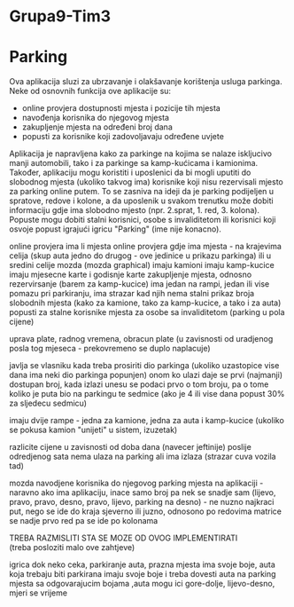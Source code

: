 # Grupa9-Tim3

# Parking

Ova aplikacija sluzi za ubrzavanje i olakšavanje korištenja usluga parkinga. Neke od osnovnih funkcija ove aplikacije su:
- online provjera dostupnosti mjesta i pozicije tih mjesta
- navođenja korisnika do njegovog mjesta
- zakupljenje mjesta na određeni broj dana
- popusti za korisnike koji zadovoljavaju određene uvjete

Aplikacija je napravljena kako za parkinge na kojima se nalaze iskljucivo manji automobili, tako i za parkinge sa kamp-kućicama i kamionima. Također, aplikaciju mogu koristiti i uposlenici da bi mogli uputiti do slobodnog mjesta (ukoliko takvog ima) korisnike koji nisu rezervisali mjesto za parking online putem. To se zasniva na ideji da je parking podijeljen u spratove, redove i kolone, a da uposlenik u svakom trenutku može dobiti informaciju gdje ima slobodno mjesto (npr. 2.sprat, 1. red, 3. kolona). Popuste mogu dobiti stalni korisnici, osobe s invaliditetom ili korisnici koji osvoje popust igrajući igricu "Parking" (ime nije konacno).    


online provjera ima li mjesta
online provjera gdje ima mjesta - na krajevima celija (skup auta jedno do drugog - ove jedinice u prikazu parkinga)
	 ili u sredini celije mozda (mozda graphical)
imaju kamioni
imaju kamp-kucice
imaju mjesecne karte i godisnje karte
zakupljenje mjesta, odnosno rezervirsanje (barem za kamp-kucice)
ima jedan na rampi, jedan ili vise pomazu pri parkiranju, ima strazar kad njih nema
stalni prikaz broja slobodnih mjesta (kako za kamione, tako za kamp-kucice, a tako i za auta)
popusti za stalne korisnike
mjesta za osobe sa invaliditetom (parking u pola cijene)

uprava plate, radnog vremena, obracun plate (u zavisnosti 
	od uradjenog posla tog mjeseca - prekovremeno se duplo naplacuje)

javlja se vlasniku kada treba prosiriti dio parkinga (ukoliko uzastopice vise dana ima neki dio parkinga popunjen)
onom ko ulazi daje se prvi (najmanji) dostupan broj, kada izlazi unesu 
	se podaci prvo o tom broju, pa o tome koliko je puta bio na parkingu te sedmice (ako je 4 ili vise dana popust 30% za sljedecu sedmicu)

imaju dvije rampe - jedna za kamione, 
	jedna za auta i kamp-kucice (ukoliko se pokusa kamion "unijeti" u sistem, izuzetak)

razlicite cijene u zavisnosti od doba dana (navecer jeftinije)
poslije odredjenog sata nema ulaza na parking ali ima izlaza (strazar cuva vozila tad)

mozda navodjene korisnika do njegovog parking 
	mjesta na aplikaciji - naravno ako ima aplikaciju, inace samo broj pa nek se snadje sam
	(lijevo, pravo, pravo, desno, pravo, lijevo, parking na desno) - ne nuzno najkraci put, nego se ide 
	do kraja sjeverno ili juzno, odnosono po redovima matrice se nadje prvo red pa se ide po kolonama



TREBA RAZMISLITI STA SE MOZE OD OVOG IMPLEMENTIRATI  
(treba posloziti malo ove zahtjeve)


igrica dok neko ceka, parkiranje auta, prazna mjesta ima svoje boje, auta koja trebaju biti
	parkirana imaju svoje boje i treba dovesti auta na parking mjesta sa odgovarajucim bojama
	,auta mogu ici gore-dolje, lijevo-desno, mjeri se vrijeme
